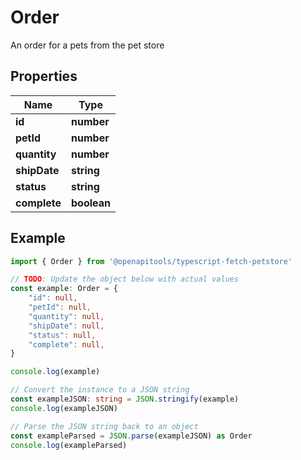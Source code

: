 
# Order

An order for a pets from the pet store

## Properties

Name | Type
------------ | -------------
**id** | **number**
**petId** | **number**
**quantity** | **number**
**shipDate** | **string**
**status** | **string**
**complete** | **boolean**

## Example

```typescript
import { Order } from '@openapitools/typescript-fetch-petstore'

// TODO: Update the object below with actual values
const example: Order = {
    "id": null,
    "petId": null,
    "quantity": null,
    "shipDate": null,
    "status": null,
    "complete": null,
}

console.log(example)

// Convert the instance to a JSON string
const exampleJSON: string = JSON.stringify(example)
console.log(exampleJSON)

// Parse the JSON string back to an object
const exampleParsed = JSON.parse(exampleJSON) as Order
console.log(exampleParsed)
```


